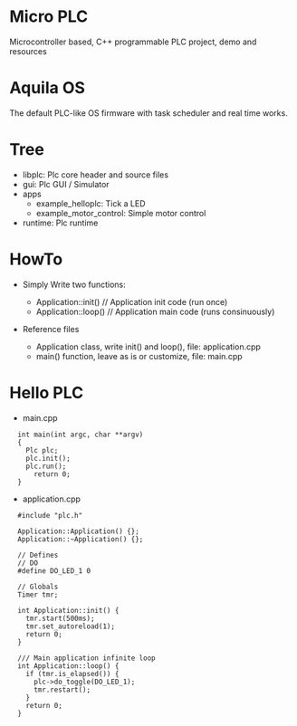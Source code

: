 # Micro PLC

Microcontroller based, C++ programmable PLC project, demo and resources

# Aquila OS

The default PLC-like OS firmware with task scheduler and real time works.



# Tree

  * libplc: Plc core header and source files
  * gui: Plc GUI / Simulator
  * apps
    * example_helloplc: Tick a LED
    * example_motor_control: Simple motor control
  * runtime: Plc runtime

# HowTo

  * Simply Write two functions:
    * Application::init() // Application init code (run once)
    * Application::loop() // Application main code (runs consinuously)

  * Reference files
    * Application class, write init() and loop(), file: application.cpp
    * main() function, leave as is or customize, file: main.cpp

# Hello PLC
  * main.cpp
  ```
    int main(int argc, char **argv)
    {
      Plc plc;
      plc.init();
      plc.run();
	    return 0;
    }
  ```
  * application.cpp
  ```
    #include "plc.h"

    Application::Application() {};
    Application::~Application() {};

    // Defines
    // DO
    #define DO_LED_1 0

    // Globals
    Timer tmr;

    int Application::init() {
      tmr.start(500ms);
      tmr.set_autoreload(1);
      return 0;
    }

    /// Main application infinite loop
    int Application::loop() {
      if (tmr.is_elapsed()) {
        plc->do_toggle(DO_LED_1);
        tmr.restart();
      }
      return 0;
    }
  ```
